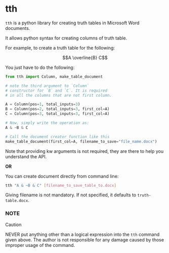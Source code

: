 # tth
`tth` is a python library for creating truth tables in Microsoft Word documents.

It allows python syntax for creating columns of truth table.

For example, to create a truth table for the following:  
```math
A \overline{B} C
```

You just have to do the following:

```python
from tth import Column, make_table_document

# note the third argument to `Column`
# constructor for `B` and `C`. It is required
# in all the columns that are not first column.

A = Column(pos=1, total_inputs=3)
B = Column(pos=2, total_inputs=3, first_col=A)
C = Column(pos=3, total_inputs=3, first_col=A)

# Now, simply write the operation as:
A & ~B & C

# Call the document creator function like this
make_table_document(first_col=A, filename_to_save="file_name.docx")
```

Note that providing kw arguments is not required, they are there to help you understand the API.

**OR**

You can create document directly from command line:  
```bash
tth "A & ~B & C" [filename_to_save_table_to.docx]
```

Giving filename is not mandatory. If not specified, it defaults to `truth-table.docx`.

### NOTE
> [!CAUTION]
> NEVER put anything other than a logical expression into the `tth` command 
> given above. The author is not responsible for any damage caused by those
> improper usage of the command.